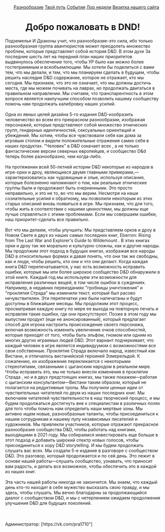 <!DOCTYPE html>
<html lang="en">
<head>
    <meta charset="UTF-8" />
        <div align="center">
            <ul id="navbar">
                <a href="сайт.html">Разнообразие</a>
                <a href="путь.html">Твой путь</a>
                <a href="ивентс.html">События</a>
                <a href="викньюс.html">Лор недели</a>
                <a href="визитка.html">Визитка нашего сайта</a>
            </ul>
        </div>
    </header>
    <h1><div align="center"> Добро пожаловать в DND! </div></h1>
Подземелья И Драконы учит, что разнообразие-это сила, ибо только разнообразная группа авантюристов может преодолеть множество проблем, которые представляет собой история D&D.
    В этом духе За последние шесть лет на передний план наших приоритетов выдвинулось обеспечение того, чтобы УР было как можно более гостеприимным и всеобъемлющим. Мы хотели бы поделиться с вами тем, что мы делали,
    и тем, что мы планируем сделать в будущем, чтобы решить наследие D&D содержание, которое не отражает, кто мы сегодня. Мы признаем, что это не означает, что мы должны достичь места, где мы можем почивать на лаврах,
    но продолжать двигаться в правильном направлении. Мы считаем, что транспарентность в этом вопросе является наилучшим способом позволить нашему сообществу помочь нам продолжать калибровку наших усилий.
    <br><br>
    Одна из явных целей дизайна 5-го издания D&D-изобразить человечество во всем его прекрасном разнообразии, изображая персонажей, которые представляют собой множество этнических групп, гендерных идентичностей,
    сексуальных ориентаций и убеждений. Мы хотим, чтобы все чувствовали себя как дома за игровым столом и видели положительные отражения самих себя в наших продуктах. "Человек" в D&D означает всех , а не только
    фантастические версии северных европейцев, и сообщество D&d теперь более разнообразно, чем когда-либо.
    <br><br>
    На протяжении всей 50-летней истории D&D некоторые из народов в игре-орки и дроу, являющиеся двумя главными примерами,—характеризовались как чудовищные и злые, используя описания, которые болезненно напоминают о том,
    как реальные этнические группы были и продолжают быть очерненными. Это просто неправильно, и это не то, во что мы верим. Несмотря на наши сознательные усилия к обратному, мы позволили некоторым из этих старых описаний
    вновь появиться в игре. Мы признаем, что для того, чтобы жить в соответствии с нашими ценностями, мы должны еще лучше справляться с этими проблемами. Если мы совершаем ошибки, наш приоритет-сделать все правильно.
    <br><br>
    Вот что мы делаем, чтобы улучшить:
    Мы представляем орков и дроу в Новом Свете в двух из наших самых последних книг, Eberron: Rising from The Last War and Explorer's Guide to Wildemount . В этих книгах орки и дроу так же морально и культурно сложны, как
    и другие народы. Мы продолжим этот подход в будущих книгах, изображая все народы D&D в относительных формах и давая понять, что они так же свободны, как и люди, чтобы решить, кто они и что они делают.
    Когда каждая книга D&D перепечатывается, у нас есть возможность исправить ошибки, которые мы или более широкое сообщество D&D обнаружили в этой книге. Каждый год мы используем эти возможности для исправления различных
    вещей, в том числе ошибок в суждениях. Например, в недавних переизданиях "гробницы уничтожения" и "проклятия Страда" мы изменили текст, который был расово нечувствителен. Эти перепечатки уже были напечатаны и будут
    доступны в ближайшие месяцы. Мы продолжим этот процесс, просматривая каждую книгу по мере ее выхода на повторную печать и исправляя такие ошибки, где они присутствуют.
    Позже в этом году мы выпустим продукт (еще не анонсированный), который предлагает способ для игрока настроить происхождение своего персонажа, включая возможность изменить увеличение очков способностей, которые
    приходят от того, чтобы быть эльфом, гномом или одним из многих других играемых людей D&D. Этот вариант подчеркивает, что каждый человек в игре является индивидуумом с возможностями все свои собственные.
    Проклятие Страда включало народ, известный как Вистани, и отличалось вистанийской героиней Эзмерельдой. К сожалению, их изображение перекликается с некоторыми стереотипами, связанными с цыганским народом в реальном
    мире. Чтобы исправить это, мы не только внесли изменения в проклятие Страда , но и в двух предстоящих книгах, мы также покажем—работая с цыганским консультантом—Вистани таким образом, который не полагается на
    редуктивные тропы.
    Мы получили ценные идеи от чувствительных читателей по двум из наших последних книг. Мы включаем читателей чувствительности в наш творческий процесс, и мы будем продолжаться достигнуть вне к специалистам в различных
    полях для того чтобы помочь нам определить наши мертвые зоны.
    Мы активно ищем новые, разнообразные таланты, чтобы присоединиться к нашим сотрудникам и нашему пулу независимых писателей и художников. Мы привлекли участников, которые отражают прекрасное разнообразие сообщества D&D,
    чтобы работать над книгами, выходящими в 2021 году. Мы собираемся инвестировать еще больше в этот подход и добавить широкий спектр новых голосов, чтобы присоединиться к хору D&D storytelling.
    И мы будем продолжать слушать вас всех. Мы создали 5-е издание в разговоре с сообществом D&D. Это разговор, который продолжается и по сей день. Это лежит в основе нашей работы—слушать сообщество, узнавать, что приносит
    вам радость, и делать все возможное, чтобы обеспечить это в каждой из наших книг.
    <br><br>
    Эта часть нашей работы никогда не закончится. Мы знаем, что каждый день кто-то находит в себе мужество высказать свою правду, и мы здесь, чтобы слушать. Мы вечно благодарны за продолжающийся диалог с сообществом D&D,
    и мы с нетерпением ожидаем продолжения улучшения D&D для будущих поколений.    <br><br>
    <br><br>Администратор: [https://vk.com/pra1710"]</a>
</body>
</html>
